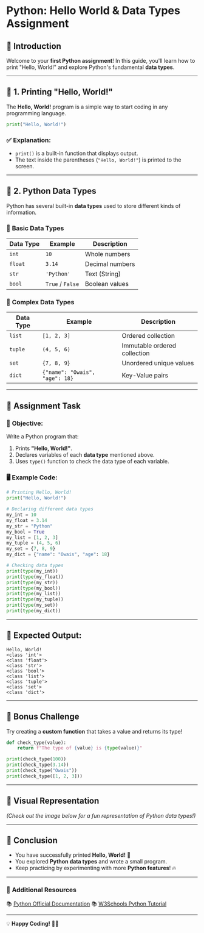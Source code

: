 # Python: Hello World & Data Types Assignment

## 🐍 Introduction
Welcome to your **first Python assignment**! In this guide, you'll learn how to print "Hello, World!" and explore Python's fundamental **data types**.

---

## 📌 1. Printing "Hello, World!"
The **Hello, World!** program is a simple way to start coding in any programming language.

```python
print("Hello, World!")
```

### ✅ Explanation:
- `print()` is a built-in function that displays output.
- The text inside the parentheses (`"Hello, World!"`) is printed to the screen.

---

## 📌 2. Python Data Types
Python has several built-in **data types** used to store different kinds of information.

### 🔹 **Basic Data Types**
| Data Type | Example | Description |
|-----------|---------|-------------|
| `int` | `10` | Whole numbers |
| `float` | `3.14` | Decimal numbers |
| `str` | `'Python'` | Text (String) |
| `bool` | `True` / `False` | Boolean values |

### 🔹 **Complex Data Types**
| Data Type | Example | Description |
|-----------|---------|-------------|
| `list` | `[1, 2, 3]` | Ordered collection |
| `tuple` | `(4, 5, 6)` | Immutable ordered collection |
| `set` | `{7, 8, 9}` | Unordered unique values |
| `dict` | `{"name": "Owais", "age": 18}` | Key-Value pairs |

---

## 📝 **Assignment Task**
### 🎯 **Objective:**
Write a Python program that:
1. Prints **"Hello, World!"**.
2. Declares variables of each **data type** mentioned above.
3. Uses `type()` function to check the data type of each variable.

### 🖥 **Example Code:**
```python
# Printing Hello, World!
print("Hello, World!")

# Declaring different data types
my_int = 10
my_float = 3.14
my_str = "Python"
my_bool = True
my_list = [1, 2, 3]
my_tuple = (4, 5, 6)
my_set = {7, 8, 9}
my_dict = {"name": "Owais", "age": 18}

# Checking data types
print(type(my_int))
print(type(my_float))
print(type(my_str))
print(type(my_bool))
print(type(my_list))
print(type(my_tuple))
print(type(my_set))
print(type(my_dict))
```

---

## 📌 Expected Output:
```shell
Hello, World!
<class 'int'>
<class 'float'>
<class 'str'>
<class 'bool'>
<class 'list'>
<class 'tuple'>
<class 'set'>
<class 'dict'>
```

---

## 🎯 **Bonus Challenge**
Try creating a **custom function** that takes a value and returns its type!

```python
def check_type(value):
    return f"The type of {value} is {type(value)}"

print(check_type(100))
print(check_type(3.14))
print(check_type("Owais"))
print(check_type([1, 2, 3]))
```

---

## 📸 Visual Representation
_(Check out the image below for a fun representation of Python data types!)_

---

## 🚀 Conclusion
- You have successfully printed **Hello, World!** 🎉
- You explored **Python data types** and wrote a small program.
- Keep practicing by experimenting with more **Python features**! 🔥

---

### 🔗 **Additional Resources**
📚 [Python Official Documentation](https://docs.python.org/3/)
📚 [W3Schools Python Tutorial](https://www.w3schools.com/python/)

---

💡 **Happy Coding!** 🐍🚀

